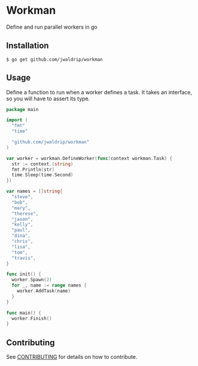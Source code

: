 # Workman

Define and run parallel workers in go

## Installation

```
$ go get github.com/jwaldrip/workman
```

## Usage

Define a function to run when a worker defines a task. It takes an interface, so
you will have to assert its type.

```go
package main

import (
  "fmt"
  "time"

  "github.com/jwaldrip/workman"
)

var worker = workman.DefineWorker(func(context workman.Task) {
  str := context.(string)
  fmt.Println(str)
  time.Sleep(time.Second)
})

var names = []string{
  "steve",
  "bob",
  "mary",
  "therese",
  "jason",
  "kelly",
  "paul",
  "dina",
  "chris",
  "lisa",
  "tom",
  "travis",
}

func init() {
  worker.Spawn(2)
  for _, name := range names {
    worker.AddTask(name)
  }
}

func main() {
  worker.Finish()
}
```

## Contributing

See [CONTRIBUTING](https://github.com/jwaldrip/odin/blob/master/CONTRIBUTING.md) for details on how to contribute.
